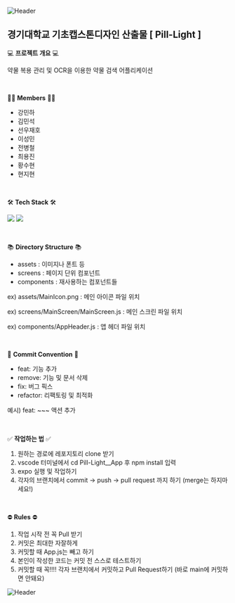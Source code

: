 ![Header](https://capsule-render.vercel.app/api?type=waving&color=auto&height=300&section=header&text=Pill-Light&fontSize=100)
## 경기대학교 기초캡스톤디자인 산출물 [ Pill-Light ]


💻 **프로젝트 개요** 💻


약물 복용 관리 및 OCR을 이용한 약물 검색 어플리케이션

<br>

👨‍💻 **Members** 👨‍💻
- 강민하
- 김민석
- 선우재호
- 이성민
- 전병철
- 최용진
- 황수현
- 현지현

<br>


🛠 **Tech Stack** 🛠

<img src="https://img.shields.io/badge/JavaScript-F7DF1E?style=flat-square&logo=javascript&logoColor=black"/> <img src="https://img.shields.io/badge/React Native-61DAFB?style=flat-square&logo=React&logoColor=black"/>

<br>

📚 **Directory Structure** 📚
- assets : 이미지나 폰트 등
- screens : 페이지 단위 컴포넌트
- components : 재사용하는 컴포넌트들


ex) assets/MainIcon.png : 메인 아이콘 파일 위치

ex) screens/MainScreen/MainScreen.js : 메인 스크린 파일 위치

ex) components/AppHeader.js : 앱 헤더 파일 위치

<br>

📜 **Commit Convention** 📜
- feat: 기능 추가
- remove: 기능 및 문서 삭제
- fix: 버그 픽스
- refactor: 리팩토링 및 최적화

예시) feat: ~~~ 액션 추가

<br>

✅ **작업하는 법** ✅

1. 원하는 경로에 레포지토리 clone 받기
2. vscode 터미널에서 cd Pill-Light__App 후 npm install 입력
3. expo 실행 및 작업하기
4. 각자의 브랜치에서 commit -> push -> pull request 까지 하기 (merge는 하지마세요!)

<br>


⛔ **Rules** ⛔

1. 작업 시작 전 꼭 Pull 받기
2. 커밋은 최대한 자잘하게
3. 커밋할 때 App.js는 빼고 하기
4. 본인이 작성한 코드는 커밋 전 스스로 테스트하기
5. 커밋할 때 꼭!!!! 각자 브랜치에서 커밋하고 Pull Request하기 (바로 main에 커밋하면 안돼요)

![Header](https://capsule-render.vercel.app/api?type=waving&color=auto&height=100&section=footer)
